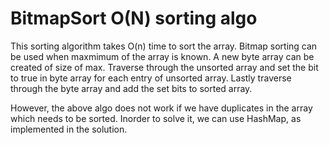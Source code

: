 # BitmapSort O(N) sorting algo

This sorting algorithm takes O(n) time to sort the array. Bitmap sorting can be used when maxmimum of the array is known. 
A new byte array can be created of size of max. Traverse through the unsorted array and set the bit to true in byte array for each entry of unsorted array.
Lastly traverse through the byte array and add the set bits to sorted array.

However, the above algo does not work if we have duplicates in the array which needs to be sorted.
Inorder to solve it, we can use HashMap, as implemented in the solution.
